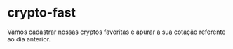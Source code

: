 # crypto-fast
Vamos cadastrar nossas cryptos favoritas e apurar a sua cotação referente ao dia anterior.
